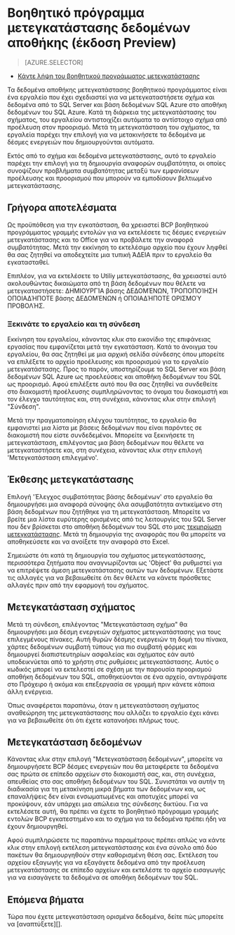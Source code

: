 <properties
   pageTitle="Μετεγκατάσταση: Δεδομένων αποθήκης βοηθητικού προγράμματος μετεγκατάστασης | Microsoft Azure"
   description="Μετεγκατάσταση στο αποθήκη δεδομένων του SQL."
   services="sql-data-warehouse"
   documentationCenter="NA"
   authors="lodipalm"
   manager="barbkess"
   editor=""/>

<tags
   ms.service="sql-data-warehouse"
   ms.devlang="NA"
   ms.topic="article"
   ms.tgt_pltfrm="NA"
   ms.workload="data-services"
   ms.date="08/08/2016"
   ms.author="lodipalm;barbkess;sonyama"/>


# <a name="data-warehouse-migration-utility-preview"></a>Βοηθητικό πρόγραμμα μετεγκατάστασης δεδομένων αποθήκης (έκδοση Preview)

> [AZURE.SELECTOR]
- [Κάντε λήψη του βοηθητικού προγράμματος μετεγκατάστασης][]

Τα δεδομένα αποθήκης μετεγκατάστασης βοηθητικού προγράμματος είναι ένα εργαλείο που έχει σχεδιαστεί για να μετεγκαταστήσετε σχήμα και δεδομένα από το SQL Server και βάση δεδομένων SQL Azure στο αποθήκη δεδομένων του SQL Azure. Κατά τη διάρκεια της μετεγκατάστασης του σχήματος, του εργαλείου αντιστοιχίζει αυτόματα το αντίστοιχο σχήμα από προέλευση στον προορισμό. Μετά τη μετεγκατάσταση του σχήματος, τα εργαλεία παρέχει την επιλογή για να μετακινήσετε τα δεδομένα με δέσμες ενεργειών που δημιουργούνται αυτόματα.

Εκτός από το σχήμα και δεδομένα μετεγκατάστασης, αυτό το εργαλείο παρέχει την επιλογή για τη δημιουργία αναφορών συμβατότητα, οι οποίες συνοψίζουν προβλήματα συμβατότητας μεταξύ των εμφανίσεων προέλευσης και προορισμού που μπορούν να εμποδίσουν βελτιωμένο μετεγκατάστασης.

## <a name="get-started"></a>Γρήγορα αποτελέσματα
Ως προϋπόθεση για την εγκατάσταση, θα χρειαστεί BCP βοηθητικού προγράμματος γραμμής εντολών για να εκτελέσετε τις δέσμες ενεργειών μετεγκατάστασης και το Office για να προβάλετε την αναφορά συμβατότητας. Μετά την εκκίνηση το εκτελέσιμο αρχείο που έχουν ληφθεί θα σας ζητηθεί να αποδεχτείτε μια τυπική ΆΔΕΙΑ πριν το εργαλείο θα εγκατασταθεί.

Επιπλέον, για να εκτελέσετε το Utiliy μετεγκατάστασης, θα χρειαστεί αυτό ακολουθώντας δικαιώματα από τη βάση δεδομένων που θέλετε να μετεγκαταστήσετε: ΔΗΜΙΟΥΡΓΊΑ βάσης ΔΕΔΟΜΈΝΩΝ, ΤΡΟΠΟΠΟΊΗΣΗ ΟΠΟΙΑΔΉΠΟΤΕ βάσης ΔΕΔΟΜΈΝΩΝ ή ΟΠΟΙΑΔΉΠΟΤΕ ΟΡΙΣΜΟΎ ΠΡΟΒΟΛΉΣ.

### <a name="launching-the-tool-and-connecting"></a>Ξεκινάτε το εργαλείο και τη σύνδεση
Εκκίνηση του εργαλείου, κάνοντας κλικ στο εικονίδιο της επιφάνειας εργασίας που εμφανίζεται μετά την εγκατάσταση. Κατά το άνοιγμα του εργαλείου, θα σας ζητηθεί με μια αρχική σελίδα σύνδεσης όπου μπορείτε να επιλέξετε το αρχείο προέλευσης και προορισμού για το εργαλείο μετεγκατάστασης. Προς το παρόν, υποστηρίζουμε το SQL Server και βάση δεδομένων SQL Azure ως προελεύσεις και αποθήκη δεδομένων του SQL ως προορισμό. Αφού επιλέξετε αυτό που θα σας ζητηθεί να συνδεθείτε στο διακομιστή προέλευσης συμπληρώνοντας το όνομα του διακομιστή και τον έλεγχο ταυτότητας και, στη συνέχεια, κάνοντας κλικ στην επιλογή "Σύνδεση".

Μετά την πραγματοποίηση ελέγχου ταυτότητας, το εργαλείο θα εμφανιστεί μια λίστα με βάσεις δεδομένων που είναι παρόντες σε διακομιστή που είστε συνδεδεμένοι. Μπορείτε να ξεκινήσετε τη μετεγκατάσταση, επιλέγοντας μια βάση δεδομένων που θέλετε να μετεγκαταστήσετε και, στη συνέχεια, κάνοντας κλικ στην επιλογή 'Μετεγκατάσταση επιλεγμένο'.

## <a name="migration-report"></a>Έκθεσης μετεγκατάστασης
Επιλογή 'Έλεγχος συμβατότητας βάσης δεδομένων' στο εργαλείο θα δημιουργήσει μια αναφορά σύνοψης όλα ασυμβατότητα αντικείμενο στη βάση δεδομένων που ζητήθηκε για τη μετεγκατάσταση. Μπορείτε να βρείτε μια λίστα ευρύτερης ορισμένες από τις λειτουργίες του SQL Server που δεν βρίσκεται στο αποθήκη δεδομένων του SQL στο μας [τεκμηρίωση μετεγκατάστασης][]. Μετά τη δημιουργία της αναφοράς που θα μπορείτε να αποθηκεύσετε και να ανοίξετε την αναφορά στο Excel.

Σημειώστε ότι κατά τη δημιουργία του σχήματος μετεγκατάστασης, περισσότερα ζητήματα που αναγνωρίζονται ως 'Object' θα ρυθμιστεί για να επιτρέψετε άμεση μετεγκατάστασης αυτών των δεδομένων. Εξετάστε τις αλλαγές για να βεβαιωθείτε ότι δεν θέλετε να κάνετε πρόσθετες αλλαγές πριν από την εφαρμογή του σχήματος.

## <a name="migrate-schema"></a>Μετεγκατάσταση σχήματος

Μετά τη σύνδεση, επιλέγοντας "Μετεγκατάσταση σχήμα" θα δημιουργήσει μια δέσμη ενεργειών σχήματος μετεγκατάστασης για τους επιλεγμένους πίνακες. Αυτή θυρών δέσμης ενεργειών τη δομή του πίνακα, χάρτες δεδομένων συμβατή τύπους για πιο συμβατή φόρμες και δημιουργεί διαπιστευτηρίων ασφαλείας και σχήματος εάν αυτό υποδεικνύεται από το χρήστη στις ρυθμίσεις μετεγκατάστασης. Αυτός ο κωδικός μπορεί να εκτελεστεί σε σχέση με την παρουσία προορισμού αποθήκη δεδομένων του SQL, αποθηκεύονται σε ένα αρχείο, αντιγράψατε στο Πρόχειρο ή ακόμα και επεξεργασία σε γραμμή πριν κάνετε κάποια άλλη ενέργεια.  

Όπως αναφέρεται παραπάνω, όταν η μετεγκατάσταση σχήματος αναθεώρηση της μετεγκατάστασης που αλλάζει το εργαλείο έχει κάνει για να βεβαιωθείτε ότι ότι έχετε κατανοήσει πλήρως τους.  

## <a name="migrate-data"></a>Μετεγκατάσταση δεδομένων

Κάνοντας κλικ στην επιλογή "Μετεγκατάσταση δεδομένων", μπορείτε να δημιουργήσετε BCP δέσμες ενεργειών που θα μεταφέρετε τα δεδομένα σας πρώτα σε επίπεδο αρχείων στο διακομιστή σας, και, στη συνέχεια, απευθείας στο σας αποθήκη δεδομένων του SQL. Συνιστάται να αυτήν τη διαδικασία για τη μετακίνηση μικρά βήματα των δεδομένων και, ως επαναλήψεις δεν είναι ενσωματωμένες και αποτυχίες μπορεί να προκύψουν, εάν υπάρχει μια απώλεια της σύνδεσης δικτύου. Για να εκτελέσετε αυτή, θα πρέπει να έχετε το βοηθητικό πρόγραμμα γραμμής εντολών BCP εγκατεστημένο και το σχήμα για τα δεδομένα πρέπει ήδη να έχουν δημιουργηθεί.

Αφού συμπληρώσετε τις παραπάνω παραμέτρους πρέπει απλώς να κάντε κλικ στην επιλογή εκτέλεση μετεγκατάστασης και ένα σύνολο από δύο πακέτων θα δημιουργηθούν στην καθορισμένη θέση σας. Εκτέλεση του αρχείου εξαγωγής για να εξαγάγετε δεδομένα από την προέλευση μετεγκατάστασης σε επίπεδο αρχείων και εκτελέστε το αρχείο εισαγωγής για να εισαγάγετε τα δεδομένα σε αποθήκη δεδομένων του SQL.

## <a name="next-steps"></a>Επόμενα βήματα
Τώρα που έχετε μετεγκατάσταση ορισμένα δεδομένα, δείτε πώς μπορείτε να [αναπτύξετε][].

<!--Image references-->

<!--Article references-->
[τεκμηρίωση μετεγκατάστασης]: sql-data-warehouse-overview-migrate.md
[ανάπτυξη]: sql-data-warehouse-overview-develop.md

<!--Other Web references--> 
[Κάντε λήψη του βοηθητικού προγράμματος μετεγκατάστασης]: https://migrhoststorage.blob.core.windows.net/sqldwsample/DataWarehouseMigrationUtility.zip
